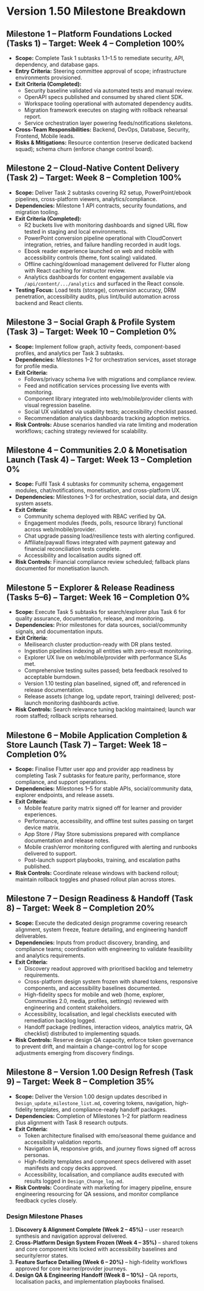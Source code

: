 # Version 1.50 Milestone Breakdown

## Milestone 1 – Platform Foundations Locked (Tasks 1) – Target: Week 4 – Completion 100%
- **Scope:** Complete Task 1 subtasks 1.1–1.5 to remediate security, API, dependency, and database gaps.
- **Entry Criteria:** Steering committee approval of scope; infrastructure environments provisioned.
- **Exit Criteria (Completed):**
  - Security baseline validated via automated tests and manual review.
  - OpenAPI specs published and consumed by shared client SDK.
  - Workspace tooling operational with automated dependency audits.
  - Migration framework executes on staging with rollback rehearsal report.
  - Service orchestration layer powering feeds/notifications skeletons.
- **Cross-Team Responsibilities:** Backend, DevOps, Database, Security, Frontend, Mobile leads.
- **Risks & Mitigations:** Resource contention (reserve dedicated backend squad); schema churn (enforce change control board).

## Milestone 2 – Cloud-Native Content Delivery (Task 2) – Target: Week 8 – Completion 100%
- **Scope:** Deliver Task 2 subtasks covering R2 setup, PowerPoint/ebook pipelines, cross-platform viewers, analytics/compliance.
- **Dependencies:** Milestone 1 API contracts, security foundations, and migration tooling.
- **Exit Criteria (Completed):**
  - R2 buckets live with monitoring dashboards and signed URL flow tested in staging and local environments.
  - PowerPoint conversion pipeline operational with CloudConvert integration, retries, and failure handling recorded in audit logs.
  - Ebook reader experience launched on web and mobile with accessibility controls (theme, font scaling) validated.
  - Offline caching/download management delivered for Flutter along with React caching for instructor review.
  - Analytics dashboards for content engagement available via `/api/content/.../analytics` and surfaced in the React console.
- **Testing Focus:** Load tests (storage), conversion accuracy, DRM penetration, accessibility audits, plus lint/build automation across backend and React clients.

## Milestone 3 – Social Graph & Profile System (Task 3) – Target: Week 10 – Completion 0%
- **Scope:** Implement follow graph, activity feeds, component-based profiles, and analytics per Task 3 subtasks.
- **Dependencies:** Milestones 1–2 for orchestration services, asset storage for profile media.
- **Exit Criteria:**
  - Follows/privacy schema live with migrations and compliance review.
  - Feed and notification services processing live events with monitoring.
  - Component library integrated into web/mobile/provider clients with visual regression baseline.
  - Social UX validated via usability tests; accessibility checklist passed.
  - Recommendation analytics dashboards tracking adoption metrics.
- **Risk Controls:** Abuse scenarios handled via rate limiting and moderation workflows; caching strategy reviewed for scalability.

## Milestone 4 – Communities 2.0 & Monetisation Launch (Task 4) – Target: Week 13 – Completion 0%
- **Scope:** Fulfil Task 4 subtasks for community schema, engagement modules, chat/notifications, monetisation, and cross-platform UX.
- **Dependencies:** Milestones 1–3 for orchestration, social data, and design system assets.
- **Exit Criteria:**
  - Community schema deployed with RBAC verified by QA.
  - Engagement modules (feeds, polls, resource library) functional across web/mobile/provider.
  - Chat upgrade passing load/resilience tests with alerting configured.
  - Affiliate/paywall flows integrated with payment gateway and financial reconciliation tests complete.
  - Accessibility and localisation audits signed off.
- **Risk Controls:** Financial compliance review scheduled; fallback plans documented for monetisation launch.

## Milestone 5 – Explorer & Release Readiness (Tasks 5–6) – Target: Week 16 – Completion 0%
- **Scope:** Execute Task 5 subtasks for search/explorer plus Task 6 for quality assurance, documentation, release, and monitoring.
- **Dependencies:** Prior milestones for data sources, social/community signals, and documentation inputs.
- **Exit Criteria:**
  - Meilisearch cluster production-ready with DR plans tested.
  - Ingestion pipelines indexing all entities with zero-result monitoring.
  - Explorer UX live on web/mobile/provider with performance SLAs met.
  - Comprehensive testing suites passed; beta feedback resolved to acceptable burndown.
  - Version 1.10 testing plan baselined, signed off, and referenced in release documentation.
  - Release assets (change log, update report, training) delivered; post-launch monitoring dashboards active.
- **Risk Controls:** Search relevance tuning backlog maintained; launch war room staffed; rollback scripts rehearsed.

## Milestone 6 – Mobile Application Completion & Store Launch (Task 7) – Target: Week 18 – Completion 0%
- **Scope:** Finalise Flutter user app and provider app readiness by completing Task 7 subtasks for feature parity, performance, store compliance, and support operations.
- **Dependencies:** Milestones 1–5 for stable APIs, social/community data, explorer endpoints, and release assets.
- **Exit Criteria:**
  - Mobile feature parity matrix signed off for learner and provider experiences.
  - Performance, accessibility, and offline test suites passing on target device matrix.
  - App Store / Play Store submissions prepared with compliance documentation and release notes.
  - Mobile crash/error monitoring configured with alerting and runbooks delivered to support.
  - Post-launch support playbooks, training, and escalation paths published.
- **Risk Controls:** Coordinate release windows with backend rollout; maintain rollback toggles and phased rollout plan across stores.

## Milestone 7 – Design Readiness & Handoff (Task 8) – Target: Week 8 – Completion 20%
- **Scope:** Execute the dedicated design programme covering research alignment, system freeze, feature detailing, and engineering handoff deliverables.
- **Dependencies:** Inputs from product discovery, branding, and compliance teams; coordination with engineering to validate feasibility and analytics requirements.
- **Exit Criteria:**
  - Discovery readout approved with prioritised backlog and telemetry requirements.
  - Cross-platform design system frozen with shared tokens, responsive components, and accessibility baselines documented.
  - High-fidelity specs for mobile and web (home, explorer, Communities 2.0, media, profiles, settings) reviewed with engineering and content stakeholders.
  - Accessibility, localisation, and legal checklists executed with remediation backlog logged.
  - Handoff package (redlines, interaction videos, analytics matrix, QA checklist) distributed to implementing squads.
- **Risk Controls:** Reserve design QA capacity, enforce token governance to prevent drift, and maintain a change-control log for scope adjustments emerging from discovery findings.

## Milestone 8 – Version 1.00 Design Refresh (Task 9) – Target: Week 8 – Completion 35%
- **Scope:** Deliver the Version 1.00 design updates described in `Design_update_milestone_list.md`, covering tokens, navigation, high-fidelity templates, and compliance-ready handoff packages.
- **Dependencies:** Completion of Milestones 1–2 for platform readiness plus alignment with Task 8 research outputs.
- **Exit Criteria:**
  - Token architecture finalised with emo/seasonal theme guidance and accessibility validation reports.
  - Navigation IA, responsive grids, and journey flows signed off across personas.
  - High-fidelity templates and component specs delivered with asset manifests and copy decks approved.
  - Accessibility, localisation, and compliance audits executed with results logged in `Design_Change_log.md`.
- **Risk Controls:** Coordinate with marketing for imagery pipeline, ensure engineering resourcing for QA sessions, and monitor compliance feedback cycles closely.

### Design Milestone Phases
1. **Discovery & Alignment Complete (Week 2 – 45%)** – user research synthesis and navigation approval delivered.
2. **Cross-Platform Design System Frozen (Week 4 – 35%)** – shared tokens and core component kits locked with accessibility baselines and security/error states.
3. **Feature Surface Detailing (Week 6 – 20%)** – high-fidelity workflows approved for core learner/provider journeys.
4. **Design QA & Engineering Handoff (Week 8 – 10%)** – QA reports, localisation packs, and implementation playbooks finalised.
